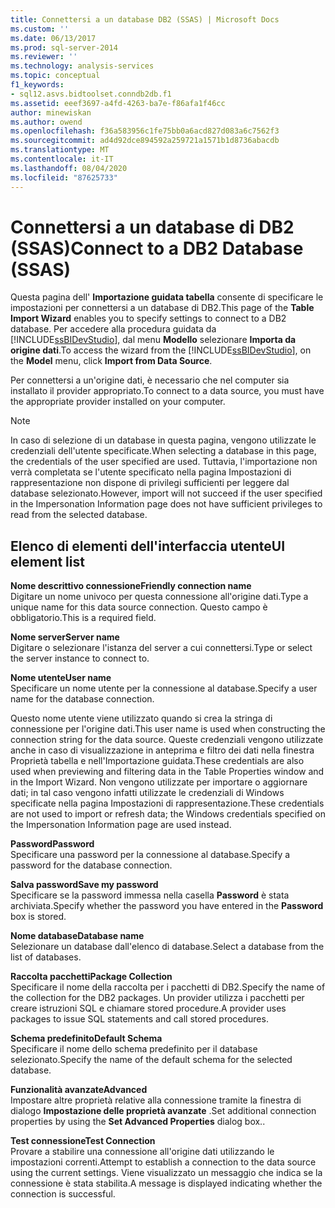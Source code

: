 ```yaml
---
title: Connettersi a un database DB2 (SSAS) | Microsoft Docs
ms.custom: ''
ms.date: 06/13/2017
ms.prod: sql-server-2014
ms.reviewer: ''
ms.technology: analysis-services
ms.topic: conceptual
f1_keywords:
- sql12.asvs.bidtoolset.conndb2db.f1
ms.assetid: eeef3697-a4fd-4263-ba7e-f86afa1f46cc
author: minewiskan
ms.author: owend
ms.openlocfilehash: f36a583956c1fe75bb0a6acd827d083a6c7562f3
ms.sourcegitcommit: ad4d92dce894592a259721a1571b1d8736abacdb
ms.translationtype: MT
ms.contentlocale: it-IT
ms.lasthandoff: 08/04/2020
ms.locfileid: "87625733"
---
```

# <a name="connect-to-a-db2-database-ssas"></a><span data-ttu-id="6fdcb-102">Connettersi a un database di DB2 (SSAS)</span><span class="sxs-lookup"><span data-stu-id="6fdcb-102">Connect to a DB2 Database (SSAS)</span></span>
  <span data-ttu-id="6fdcb-103">Questa pagina dell' **Importazione guidata tabella** consente di specificare le impostazioni per connettersi a un database di DB2.</span><span class="sxs-lookup"><span data-stu-id="6fdcb-103">This page of the **Table Import Wizard** enables you to specify settings to connect to a DB2 database.</span></span> <span data-ttu-id="6fdcb-104">Per accedere alla procedura guidata da [!INCLUDE[ssBIDevStudio](../includes/ssbidevstudio-md.md)], dal menu **Modello** selezionare **Importa da origine dati**.</span><span class="sxs-lookup"><span data-stu-id="6fdcb-104">To access the wizard from the [!INCLUDE[ssBIDevStudio](../includes/ssbidevstudio-md.md)], on the **Model** menu, click **Import from Data Source**.</span></span>  
  
 <span data-ttu-id="6fdcb-105">Per connettersi a un'origine dati, è necessario che nel computer sia installato il provider appropriato.</span><span class="sxs-lookup"><span data-stu-id="6fdcb-105">To connect to a data source, you must have the appropriate provider installed on your computer.</span></span>  
  
> [!NOTE]  
>  <span data-ttu-id="6fdcb-106">In caso di selezione di un database in questa pagina, vengono utilizzate le credenziali dell'utente specificate.</span><span class="sxs-lookup"><span data-stu-id="6fdcb-106">When selecting a database in this page, the credentials of the user specified are used.</span></span> <span data-ttu-id="6fdcb-107">Tuttavia, l'importazione non verrà completata se l'utente specificato nella pagina Impostazioni di rappresentazione non dispone di privilegi sufficienti per leggere dal database selezionato.</span><span class="sxs-lookup"><span data-stu-id="6fdcb-107">However, import will not succeed if the user specified in the Impersonation Information page does not have sufficient privileges to read from the selected database.</span></span>  
  
## <a name="ui-element-list"></a><span data-ttu-id="6fdcb-108">Elenco di elementi dell'interfaccia utente</span><span class="sxs-lookup"><span data-stu-id="6fdcb-108">UI element list</span></span>  
 <span data-ttu-id="6fdcb-109">**Nome descrittivo connessione**</span><span class="sxs-lookup"><span data-stu-id="6fdcb-109">**Friendly connection name**</span></span>  
 <span data-ttu-id="6fdcb-110">Digitare un nome univoco per questa connessione all'origine dati.</span><span class="sxs-lookup"><span data-stu-id="6fdcb-110">Type a unique name for this data source connection.</span></span> <span data-ttu-id="6fdcb-111">Questo campo è obbligatorio.</span><span class="sxs-lookup"><span data-stu-id="6fdcb-111">This is a required field.</span></span>  
  
 <span data-ttu-id="6fdcb-112">**Nome server**</span><span class="sxs-lookup"><span data-stu-id="6fdcb-112">**Server name**</span></span>  
 <span data-ttu-id="6fdcb-113">Digitare o selezionare l'istanza del server a cui connettersi.</span><span class="sxs-lookup"><span data-stu-id="6fdcb-113">Type or select the server instance to connect to.</span></span>  
  
 <span data-ttu-id="6fdcb-114">**Nome utente**</span><span class="sxs-lookup"><span data-stu-id="6fdcb-114">**User name**</span></span>  
 <span data-ttu-id="6fdcb-115">Specificare un nome utente per la connessione al database.</span><span class="sxs-lookup"><span data-stu-id="6fdcb-115">Specify a user name for the database connection.</span></span>  
  
 <span data-ttu-id="6fdcb-116">Questo nome utente viene utilizzato quando si crea la stringa di connessione per l'origine dati.</span><span class="sxs-lookup"><span data-stu-id="6fdcb-116">This user name is used when constructing the connection string for the data source.</span></span> <span data-ttu-id="6fdcb-117">Queste credenziali vengono utilizzate anche in caso di visualizzazione in anteprima e filtro dei dati nella finestra Proprietà tabella e nell'Importazione guidata.</span><span class="sxs-lookup"><span data-stu-id="6fdcb-117">These credentials are also used when previewing and filtering data in the Table Properties window and in the Import Wizard.</span></span> <span data-ttu-id="6fdcb-118">Non vengono utilizzate per importare o aggiornare dati; in tal caso vengono infatti utilizzate le credenziali di Windows specificate nella pagina Impostazioni di rappresentazione.</span><span class="sxs-lookup"><span data-stu-id="6fdcb-118">These credentials are not used to import or refresh data; the Windows credentials specified on the Impersonation Information page are used instead.</span></span>  
  
 <span data-ttu-id="6fdcb-119">**Password**</span><span class="sxs-lookup"><span data-stu-id="6fdcb-119">**Password**</span></span>  
 <span data-ttu-id="6fdcb-120">Specificare una password per la connessione al database.</span><span class="sxs-lookup"><span data-stu-id="6fdcb-120">Specify a password for the database connection.</span></span>  
  
 <span data-ttu-id="6fdcb-121">**Salva password**</span><span class="sxs-lookup"><span data-stu-id="6fdcb-121">**Save my password**</span></span>  
 <span data-ttu-id="6fdcb-122">Specificare se la password immessa nella casella **Password** è stata archiviata.</span><span class="sxs-lookup"><span data-stu-id="6fdcb-122">Specify whether the password you have entered in the **Password** box is stored.</span></span>  
  
 <span data-ttu-id="6fdcb-123">**Nome database**</span><span class="sxs-lookup"><span data-stu-id="6fdcb-123">**Database name**</span></span>  
 <span data-ttu-id="6fdcb-124">Selezionare un database dall'elenco di database.</span><span class="sxs-lookup"><span data-stu-id="6fdcb-124">Select a database from the list of databases.</span></span>  
  
 <span data-ttu-id="6fdcb-125">**Raccolta pacchetti**</span><span class="sxs-lookup"><span data-stu-id="6fdcb-125">**Package Collection**</span></span>  
 <span data-ttu-id="6fdcb-126">Specificare il nome della raccolta per i pacchetti di DB2.</span><span class="sxs-lookup"><span data-stu-id="6fdcb-126">Specify the name of the collection for the DB2 packages.</span></span> <span data-ttu-id="6fdcb-127">Un provider utilizza i pacchetti per creare istruzioni SQL e chiamare stored procedure.</span><span class="sxs-lookup"><span data-stu-id="6fdcb-127">A provider uses packages to issue SQL statements and call stored procedures.</span></span>  
  
 <span data-ttu-id="6fdcb-128">**Schema predefinito**</span><span class="sxs-lookup"><span data-stu-id="6fdcb-128">**Default Schema**</span></span>  
 <span data-ttu-id="6fdcb-129">Specificare il nome dello schema predefinito per il database selezionato.</span><span class="sxs-lookup"><span data-stu-id="6fdcb-129">Specify the name of the default schema for the selected database.</span></span>  
  
 <span data-ttu-id="6fdcb-130">**Funzionalità avanzate**</span><span class="sxs-lookup"><span data-stu-id="6fdcb-130">**Advanced**</span></span>  
 <span data-ttu-id="6fdcb-131">Impostare altre proprietà relative alla connessione tramite la finestra di dialogo **Impostazione delle proprietà avanzate** .</span><span class="sxs-lookup"><span data-stu-id="6fdcb-131">Set additional connection properties by using the **Set Advanced Properties** dialog box..</span></span>  
  
 <span data-ttu-id="6fdcb-132">**Test connessione**</span><span class="sxs-lookup"><span data-stu-id="6fdcb-132">**Test Connection**</span></span>  
 <span data-ttu-id="6fdcb-133">Provare a stabilire una connessione all'origine dati utilizzando le impostazioni correnti.</span><span class="sxs-lookup"><span data-stu-id="6fdcb-133">Attempt to establish a connection to the data source using the current settings.</span></span> <span data-ttu-id="6fdcb-134">Viene visualizzato un messaggio che indica se la connessione è stata stabilita.</span><span class="sxs-lookup"><span data-stu-id="6fdcb-134">A message is displayed indicating whether the connection is successful.</span></span>  
  
  
